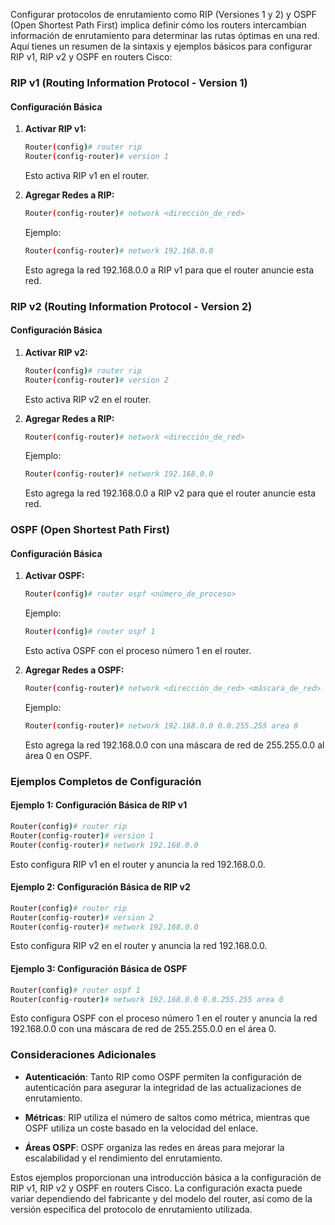 Configurar protocolos de enrutamiento como RIP (Versiones 1 y 2) y OSPF (Open Shortest Path First) implica definir cómo los routers intercambian información de enrutamiento para determinar las rutas óptimas en una red. Aquí tienes un resumen de la sintaxis y ejemplos básicos para configurar RIP v1, RIP v2 y OSPF en routers Cisco:

### RIP v1 (Routing Information Protocol - Version 1)

#### Configuración Básica

1. **Activar RIP v1:**

   ```bash
   Router(config)# router rip
   Router(config-router)# version 1
   ```

   Esto activa RIP v1 en el router.

2. **Agregar Redes a RIP:**

   ```bash
   Router(config-router)# network <dirección_de_red>
   ```

   Ejemplo:

   ```bash
   Router(config-router)# network 192.168.0.0
   ```

   Esto agrega la red 192.168.0.0 a RIP v1 para que el router anuncie esta red.

### RIP v2 (Routing Information Protocol - Version 2)

#### Configuración Básica

1. **Activar RIP v2:**

   ```bash
   Router(config)# router rip
   Router(config-router)# version 2
   ```

   Esto activa RIP v2 en el router.

2. **Agregar Redes a RIP:**

   ```bash
   Router(config-router)# network <dirección_de_red> 
   ```

   Ejemplo:

   ```bash
   Router(config-router)# network 192.168.0.0
   ```

   Esto agrega la red 192.168.0.0 a RIP v2 para que el router anuncie esta red.

### OSPF (Open Shortest Path First)

#### Configuración Básica

1. **Activar OSPF:**

   ```bash
   Router(config)# router ospf <número_de_proceso>
   ```

   Ejemplo:

   ```bash
   Router(config)# router ospf 1
   ```

   Esto activa OSPF con el proceso número 1 en el router.

2. **Agregar Redes a OSPF:**

   ```bash
   Router(config-router)# network <dirección_de_red> <máscara_de_red> area <número_de_area>
   ```

   Ejemplo:

   ```bash
   Router(config-router)# network 192.168.0.0 0.0.255.255 area 0
   ```

   Esto agrega la red 192.168.0.0 con una máscara de red de 255.255.0.0 al área 0 en OSPF.

### Ejemplos Completos de Configuración

#### Ejemplo 1: Configuración Básica de RIP v1

```bash
Router(config)# router rip
Router(config-router)# version 1
Router(config-router)# network 192.168.0.0
```

Esto configura RIP v1 en el router y anuncia la red 192.168.0.0.

#### Ejemplo 2: Configuración Básica de RIP v2

```bash
Router(config)# router rip
Router(config-router)# version 2
Router(config-router)# network 192.168.0.0
```

Esto configura RIP v2 en el router y anuncia la red 192.168.0.0.

#### Ejemplo 3: Configuración Básica de OSPF

```bash
Router(config)# router ospf 1
Router(config-router)# network 192.168.0.0 0.0.255.255 area 0
```

Esto configura OSPF con el proceso número 1 en el router y anuncia la red 192.168.0.0 con una máscara de red de 255.255.0.0 en el área 0.

### Consideraciones Adicionales

- **Autenticación**: Tanto RIP como OSPF permiten la configuración de autenticación para asegurar la integridad de las actualizaciones de enrutamiento.
  
- **Métricas**: RIP utiliza el número de saltos como métrica, mientras que OSPF utiliza un coste basado en la velocidad del enlace.

- **Áreas OSPF**: OSPF organiza las redes en áreas para mejorar la escalabilidad y el rendimiento del enrutamiento.

Estos ejemplos proporcionan una introducción básica a la configuración de RIP v1, RIP v2 y OSPF en routers Cisco. La configuración exacta puede variar dependiendo del fabricante y del modelo del router, así como de la versión específica del protocolo de enrutamiento utilizada.